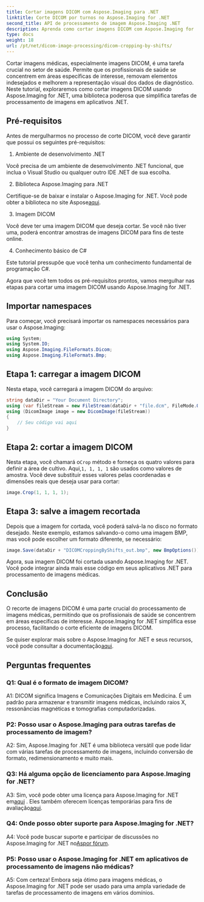 ```yaml
---
title: Cortar imagens DICOM com Aspose.Imaging para .NET
linktitle: Corte DICOM por turnos no Aspose.Imaging for .NET
second_title: API de processamento de imagem Aspose.Imaging .NET
description: Aprenda como cortar imagens DICOM com Aspose.Imaging for .NET. Aprimore o processamento de imagens médicas com este guia passo a passo.
type: docs
weight: 18
url: /pt/net/dicom-image-processing/dicom-cropping-by-shifts/
---
```

Cortar imagens médicas, especialmente imagens DICOM, é uma tarefa crucial no setor de saúde. Permite que os profissionais de saúde se concentrem em áreas específicas de interesse, removam elementos indesejados e melhorem a representação visual dos dados de diagnóstico. Neste tutorial, exploraremos como cortar imagens DICOM usando Aspose.Imaging for .NET, uma biblioteca poderosa que simplifica tarefas de processamento de imagens em aplicativos .NET.

## Pré-requisitos

Antes de mergulharmos no processo de corte DICOM, você deve garantir que possui os seguintes pré-requisitos:

1. Ambiente de desenvolvimento .NET

Você precisa de um ambiente de desenvolvimento .NET funcional, que inclua o Visual Studio ou qualquer outro IDE .NET de sua escolha.

2. Biblioteca Aspose.Imaging para .NET

 Certifique-se de baixar e instalar o Aspose.Imaging for .NET. Você pode obter a biblioteca no site Aspose[aqui](https://releases.aspose.com/imaging/net/).

3. Imagem DICOM

Você deve ter uma imagem DICOM que deseja cortar. Se você não tiver uma, poderá encontrar amostras de imagens DICOM para fins de teste online.

4. Conhecimento básico de C#

Este tutorial pressupõe que você tenha um conhecimento fundamental de programação C#.

Agora que você tem todos os pré-requisitos prontos, vamos mergulhar nas etapas para cortar uma imagem DICOM usando Aspose.Imaging for .NET.

## Importar namespaces

Para começar, você precisará importar os namespaces necessários para usar o Aspose.Imaging:

```csharp
using System;
using System.IO;
using Aspose.Imaging.FileFormats.Dicom;
using Aspose.Imaging.FileFormats.Bmp;
```

## Etapa 1: carregar a imagem DICOM

Nesta etapa, você carregará a imagem DICOM do arquivo:

```csharp
string dataDir = "Your Document Directory";
using (var fileStream = new FileStream(dataDir + "file.dcm", FileMode.Open, FileAccess.Read))
using (DicomImage image = new DicomImage(fileStream))
{
    // Seu código vai aqui
}
```

## Etapa 2: cortar a imagem DICOM

 Nesta etapa, você chamará o`Crop` método e forneça os quatro valores para definir a área de cultivo. Aqui,`1, 1, 1, 1` são usados como valores de amostra. Você deve substituir esses valores pelas coordenadas e dimensões reais que deseja usar para cortar:

```csharp
image.Crop(1, 1, 1, 1);
```

## Etapa 3: salve a imagem recortada

Depois que a imagem for cortada, você poderá salvá-la no disco no formato desejado. Neste exemplo, estamos salvando-o como uma imagem BMP, mas você pode escolher um formato diferente, se necessário:

```csharp
image.Save(dataDir + "DICOMCroppingByShifts_out.bmp", new BmpOptions());
```

Agora, sua imagem DICOM foi cortada usando Aspose.Imaging for .NET. Você pode integrar ainda mais esse código em seus aplicativos .NET para processamento de imagens médicas.

## Conclusão

O recorte de imagens DICOM é uma parte crucial do processamento de imagens médicas, permitindo que os profissionais de saúde se concentrem em áreas específicas de interesse. Aspose.Imaging for .NET simplifica esse processo, facilitando o corte eficiente de imagens DICOM.

 Se quiser explorar mais sobre o Aspose.Imaging for .NET e seus recursos, você pode consultar a documentação[aqui](https://reference.aspose.com/imaging/net/). 

## Perguntas frequentes

### Q1: Qual é o formato de imagem DICOM?

A1: DICOM significa Imagens e Comunicações Digitais em Medicina. É um padrão para armazenar e transmitir imagens médicas, incluindo raios X, ressonâncias magnéticas e tomografias computadorizadas.

### P2: Posso usar o Aspose.Imaging para outras tarefas de processamento de imagem?

A2: Sim, Aspose.Imaging for .NET é uma biblioteca versátil que pode lidar com várias tarefas de processamento de imagens, incluindo conversão de formato, redimensionamento e muito mais.

### Q3: Há alguma opção de licenciamento para Aspose.Imaging for .NET?

 A3: Sim, você pode obter uma licença para Aspose.Imaging for .NET em[aqui](https://purchase.aspose.com/buy) . Eles também oferecem licenças temporárias para fins de avaliação[aqui](https://purchase.aspose.com/temporary-license/).

### Q4: Onde posso obter suporte para Aspose.Imaging for .NET?

 A4: Você pode buscar suporte e participar de discussões no Aspose.Imaging for .NET no[Aspor fórum](https://forum.aspose.com/).

### P5: Posso usar o Aspose.Imaging for .NET em aplicativos de processamento de imagens não médicas?

A5: Com certeza! Embora seja ótimo para imagens médicas, o Aspose.Imaging for .NET pode ser usado para uma ampla variedade de tarefas de processamento de imagens em vários domínios.